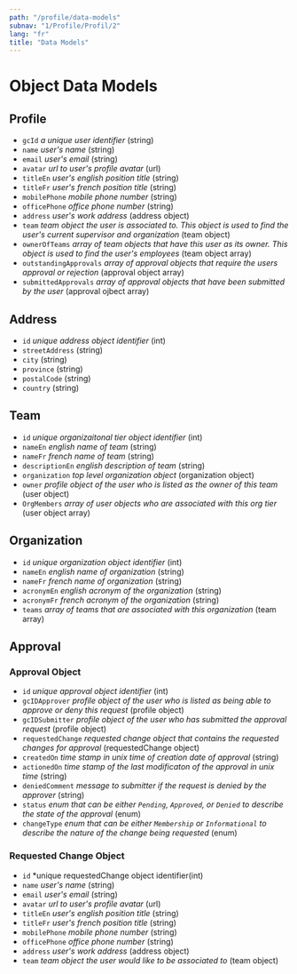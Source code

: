 ```yaml
---
path: "/profile/data-models"
subnav: "1/Profile/Profil/2"
lang: "fr"
title: "Data Models"
---
```


<helmet>
<title> Profile - Data Models </title>
</helmet>

# Object Data Models

## Profile

* `gcId` *a unique user identifier* (string)
* `name` *user's name* (string)
* `email` *user's email* (string)
* `avatar` *url to user's profile avatar* (url)
* `titleEn` *user's english position title* (string)
* `titleFr` *user's french position title* (string)
* `mobilePhone` *mobile phone number* (string)
* `officePhone` *office phone number* (string)
* `address` *user's work address* (address object)
* `team` *team object the user is associated to.  This object is used to find the user's current supervisor and organization* (team object)
* `ownerOfTeams` *array of team objects that have this user as its owner. This object is used to find the user's employees* (team object array)
* `outstandingApprovals` *array of approval objects that require the users approval or rejection* (approval object array)
* `submittedApprovals` *array of approval objects that have been submitted by the user* (approval ojbect array)

## Address

* `id` *unique address object identifier* (int)
* `streetAddress` (string)
* `city` (string)
* `province` (string)
* `postalCode` (string)
* `country` (string)

## Team

* `id` *unique organizaitonal tier object identifier* (int)
* `nameEn` *english name of team* (string)
* `nameFr` *french name of team* (string)
* `descriptionEn` *english description of team* (string)
* `organization` *top level organization object* (organization object)
* `owner` *profile object of the user who is listed as the owner of this team* (user object)
* `OrgMembers` *array of user objects who are associated with this org tier* (user object array)

## Organization

* `id` *unique organization object identifier* (int)
* `nameEn` *english name of organization* (string)
* `nameFr` *french name of organization* (string)
* `acronymEn` *english acronym of the organization* (string)
* `acronymFr` *french acronym of the organization* (string)
* `teams` *array of teams that are associated with this organization* (team array)

## Approval

### Approval Object

* `id` *unique approval object identifier* (int)
* `gcIDApprover` *profile object of the user who is listed as being able to approve or deny this request* (profile object)
* `gcIDSubmitter` *profile object of the user who has submitted the approval request* (profile object)
* `requestedChange` *requested change object that contains the requested changes for approval* (requestedChange object)
* `createdOn` *time stamp in unix time of creation date of approval* (string)
* `actionedOn` *time stamp of the last modificaton of the approval in unix time* (string)
* `deniedComment` *message to submitter if the request is denied by the approver* (string)
* `status` *enum that can be either `Pending`, `Approved`, or `Denied` to describe the state of the approval* (enum)
* `changeType` *enum that can be either `Membership` or `Informational` to describe the nature of the change being requested* (enum)

### Requested Change Object

* `id` *unique requestedChange object identifier(int)
* `name` *user's name* (string)
* `email` *user's email* (string)
* `avatar` *url to user's profile avatar* (url)
* `titleEn` *user's english position title* (string)
* `titleFr` *user's french position title* (string)
* `mobilePhone` *mobile phone number* (string)
* `officePhone` *office phone number* (string)
* `address` *user's work address* (address object)
* `team` *team object the user would like to be associated to* (team object)
